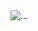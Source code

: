 <div align="justify">
    <picture>
     <source media="(prefers-color-scheme: dark)" srcset="https://i.ibb.co/R3Scczb/output-gif.gif">
     <source media="(prefers-color-scheme: light)" srcset="https://i.ibb.co/R3Scczb/output-gif.gif">
     <img alt="..." src="https://i.ibb.co/R3Scczb/output-gif.gif">
    </picture>
</div>

